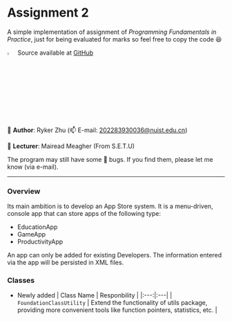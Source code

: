 # Assignment 2
A simple implementation of assignment of _Programming Fundamentals in Practice_, just for being evaluated for marks so feel free to copy the code :satisfied:

<img decoding="async" src="https://github.githubassets.com/favicons/favicon-dark.svg" width="4%"> Source available at [GitHub](https://github.com/DevExzh/AppStore)

:bust_in_silhouette: __Author__: Ryker Zhu (:mailbox: E-mail: 202283930036@nuist.edu.cn)

:tada: __Lecturer__: Mairead Meagher (From S.E.T.U)

The program may still have some :bug: bugs. If you find them, please let me know (via e-mail).

----
### Overview
Its main ambition is to develop an App Store system. It is a menu-driven, console app that can store apps of the following type:
* EducationApp
* GameApp
* ProductivityApp

An app can only be added for existing Developers.
The information entered via the app will be persisted in XML files.

### Classes
* Newly added
    | Class Name | Responbility |
    |:---:|:---|
    | <code>FoundationClassUtility</code> | Extend the functionality of utils package, providing more convenient tools like function pointers, statistics, etc. |